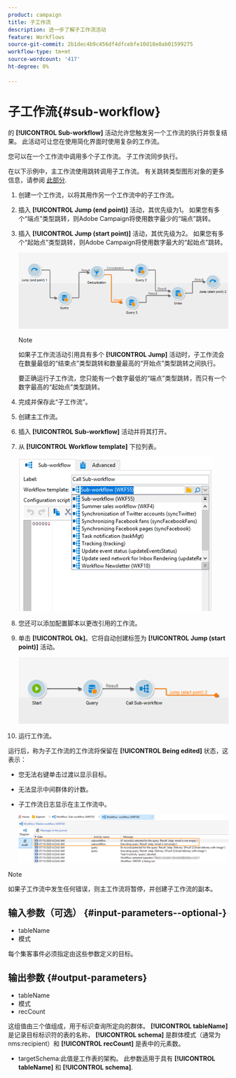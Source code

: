 ```yaml
---
product: campaign
title: 子工作流
description: 进一步了解子工作流活动
feature: Workflows
source-git-commit: 2b1dec4b9c456df4dfcebfe10d18e0ab01599275
workflow-type: tm+mt
source-wordcount: '417'
ht-degree: 0%

---
```


# 子工作流{#sub-workflow}



的 **[!UICONTROL Sub-workflow]** 活动允许您触发另一个工作流的执行并恢复结果。 此活动可让您在使用简化界面时使用复杂的工作流。

您可以在一个工作流中调用多个子工作流。 子工作流同步执行。

在以下示例中，主工作流使用跳转调用子工作流。 有关跳转类型图形对象的更多信息，请参阅 [此部分](jump--start-point-and-end-point-.md).

1. 创建一个工作流，以将其用作另一个工作流中的子工作流。
1. 插入 **[!UICONTROL Jump (end point)]** 活动，其优先级为1。 如果您有多个“端点”类型跳转，则Adobe Campaign将使用数字最少的“端点”跳转。
1. 插入 **[!UICONTROL Jump (start point)]** 活动，其优先级为2。 如果您有多个“起始点”类型跳转，则Adobe Campaign将使用数字最大的“起始点”跳转。

   ![](assets/subworkflow_jumps.png)

   >[!NOTE]
   >
   >如果子工作流活动引用具有多个 **[!UICONTROL Jump]** 活动时，子工作流会在数量最低的“结束点”类型跳转和数量最高的“开始点”类型跳转之间执行。
   >
   >要正确运行子工作流，您只能有一个数字最低的“端点”类型跳转，而只有一个数字最高的“起始点”类型跳转。

1. 完成并保存此“子工作流”。
1. 创建主工作流。
1. 插入 **[!UICONTROL Sub-workflow]** 活动并将其打开。
1. 从 **[!UICONTROL Workflow template]** 下拉列表。

   ![](assets/subworkflow_selection.png)

1. 您还可以添加配置脚本以更改引用的工作流。
1. 单击 **[!UICONTROL Ok]**。它将自动创建标签为 **[!UICONTROL Jump (start point)]** 活动。

   ![](assets/subworkflow_outbound.png)

1. 运行工作流。

运行后，称为子工作流的工作流将保留在 **[!UICONTROL Being edited]** 状态，这表示：

* 您无法右键单击过渡以显示目标。
* 无法显示中间群体的计数。
* 子工作流日志显示在主工作流中。

   ![](assets/subworkflow_logs.png)

>[!NOTE]
>
>如果子工作流中发生任何错误，则主工作流将暂停，并创建子工作流的副本。

## 输入参数（可选） {#input-parameters--optional-}

* tableName
* 模式

每个集客事件必须指定由这些参数定义的目标。

## 输出参数 {#output-parameters}

* tableName
* 模式
* recCount

这组值由三个值组成，用于标识查询所定向的群体。 **[!UICONTROL tableName]** 是记录目标标识符的表的名称， **[!UICONTROL schema]** 是群体模式（通常为nms:recipient）和 **[!UICONTROL recCount]** 是表中的元素数。

* targetSchema:此值是工作表的架构。 此参数适用于具有 **[!UICONTROL tableName]** 和 **[!UICONTROL schema]**.
